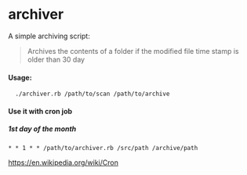 # archiver
A simple archiving script:
  > Archives the contents of a folder if the modified file time stamp is older than 30 day

#### Usage:

```
  ./archiver.rb /path/to/scan /path/to/archive
```

#### Use it with cron job

##### 1st day of the month

```
* * 1 * * /path/to/archiver.rb /src/path /archive/path
```

https://en.wikipedia.org/wiki/Cron
